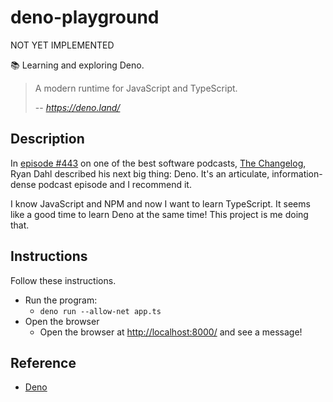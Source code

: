 # deno-playground

NOT YET IMPLEMENTED

📚 Learning and exploring Deno.

> A modern runtime for JavaScript and TypeScript.
> 
> -- <cite>https://deno.land/</cite>

## Description

In [episode #443](https://changelog.com/podcast/443) on one of the best software podcasts, [The Changelog](https://changelog.com/),
Ryan Dahl described his next big thing: Deno. It's an articulate, information-dense podcast episode and I recommend it.

I know JavaScript and NPM and now I want to learn TypeScript. It seems like a good time to learn Deno at the same time!
This project is me doing that.

## Instructions

Follow these instructions.

* Run the program:
  * `deno run --allow-net app.ts`
* Open the browser
  * Open the browser at <http://localhost:8000/> and see a message!


## Reference

* [Deno](https://deno.land/)
